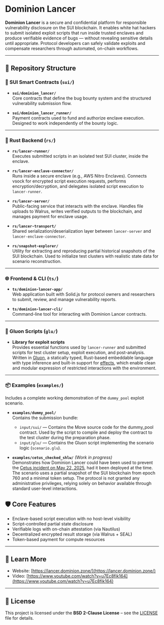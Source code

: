 # Dominion Lancer

**Dominion Lancer** is a secure and confidential platform for responsible vulnerability disclosure on the SUI blockchain. It enables white hat hackers to submit isolated exploit scripts that run inside trusted enclaves and produce verifiable evidence of bugs — without revealing sensitive details until appropriate. Protocol developers can safely validate exploits and compensate researchers through automated, on-chain workflows.

---

## 📁 Repository Structure

### 🧠 SUI Smart Contracts (`sui/`)
- **`sui/dominion_lancer/`**  
  Core contracts that define the bug bounty system and the structured vulnerability submission flow.
  
- **`sui/dominion_lancer_runner/`**  
  Payment contracts used to fund and authorize enclave execution. Designed to work independently of the bounty logic.

---

### 🦀 Rust Backend (`rs/`)
- **`rs/lancer-runner/`**  
  Executes submitted scripts in an isolated test SUI cluster, inside the enclave.

- **`rs/lancer-enclave-connector/`**  
  Runs inside a secure enclave (e.g., AWS Nitro Enclaves). Connects vsock for encrypted script execution requests, performs encryption/decryption, and delegates isolated script execution to `lancer-runner`.

- **`rs/lancer-server/`**  
  Public-facing service that interacts with the enclave. Handles file uploads to Walrus, writes verified outputs to the blockchain, and manages payment for enclave usage.

- **`rs/lancer-transport/`**  
  Shared serialization/deserialization layer between `lancer-server` and `lancer-enclave-connector`.

- **`rs/snapshot-explorer/`**  
  Utility for extracting and reproducing partial historical snapshots of the SUI blockchain. Used to initialize test clusters with realistic state data for scenario reconstruction.

---

### 🌐 Frontend & CLI (`ts/`)
- **`ts/dominion-lancer-app/`**  
  Web application built with Solid.js for protocol owners and researchers to submit, review, and manage vulnerability reports.

- **`ts/dominion-lancer-cli/`**  
  Command-line tool for interacting with Dominion Lancer contracts.

---

### 🔬 Gluon Scripts (`glu/`)
- **Library for exploit scripts**  
  Provides essential functions used by `lancer-runner` and submitted scripts for test cluster setup, exploit execution, and post-analysis.
  Written in [Gluon](https://gluon-lang.org/), a statically typed, Rust-based embeddable language with type inference and built-in support for [effects](https://en.wikipedia.org/wiki/Effect_system), which enable clean and modular expression of restricted interactions with the environment.

---

### 📦 Examples (`examples/`)
Includes a complete working demonstration of the `dummy_pool` exploit scenario.

- **`examples/dummy_pool/`**  
  Contains the submission bundle:  
  - `input/sui/` — Contains the Move source code for the dummy_pool contract. Used by the script to compile and deploy the contract to the test cluster during the preparation phase.  
  - `input/glu/` — Contains the Gluon script implementing the scenario logic (`scenario.glu`).


- **`examples/cetus_checked_shlw/`** *(Work in progress)*  
  Demonstrates how Dominion Lancer could have been used to prevent the [Cetus incident on May 22, 2025](https://cetusprotocol.notion.site/Cetus-Incident-Report-May-22-2025-Attack-Disclosure-1ff1dbf3ac8680d7a98de6158597d416), had it been deployed at the time.
  The scenario uses a partial snapshot of the SUI blockchain from epoch 760 and a minimal token setup. The protocol is not granted any administrative privileges, relying solely on behavior available through standard user-level interactions.


## 🛡️ Core Features

- Enclave-based script execution with no host-level visibility
- Script-controlled partial state disclosure
- Verifiable logs with on-chain attestation (via Nautilus)
- Decentralized encrypted result storage (via Walrus + SEAL)
- Token-based payment for compute resources

---

## 🔗 Learn More

- Website: [https://lancer.dominion.zone/](https://lancer.dominion.zone/)
- Video: [https://www.youtube.com/watch?v=u7Ec8fik164](https://www.youtube.com/watch?v=u7Ec8fik164)

---

## 📜 License

This project is licensed under the **BSD 2-Clause License** – see the [LICENSE](LICENSE) file for details.  

